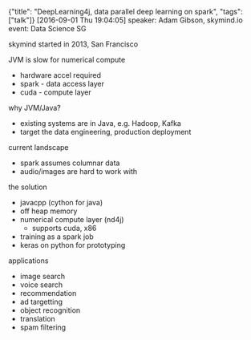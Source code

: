 {"title": "DeepLearning4j, data parallel deep learning on spark", "tags": ["talk"]}
[2016-09-01 Thu 19:04:05]
speaker: Adam Gibson, skymind.io
event: Data Science SG

skymind started in 2013, San Francisco

JVM is slow for numerical compute
* hardware accel required
* spark - data access layer
* cuda - compute layer

why JVM/Java?
* existing systems are in Java, e.g. Hadoop, Kafka
* target the data engineering, production deployment

current landscape
* spark assumes columnar data
* audio/images are hard to work with

the solution
* javacpp (cython for java)
* off heap memory
* numerical compute layer (nd4j)
  * supports cuda, x86
* training as a spark job
* keras on python for prototyping

applications
* image search
* voice search
* recommendation
* ad targetting
* object recognition
* translation
* spam filtering


